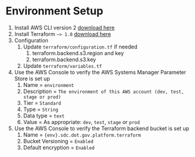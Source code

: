 # Environment Setup

1. Install AWS CLI version 2 [download here](https://docs.aws.amazon.com/cli/latest/userguide/install-cliv2.html)
1. Install Terraform `~> 1.0` [download here](https://releases.hashicorp.com/terraform/)
1. Configuration
   1. Update `terraform/configuration.tf` if needed
      1. terraform.backend.s3.region and key
      1. terraform.backend.s3.key
   1. Update `terraform/variables.tf`
1. Use the AWS Console to verify the AWS Systems Manager Parameter Store is set up
   1. Name = `environment`
   1. Description = `The environment of this AWS account (dev, test, stage or prod)`
   1. Tier = `Standard`
   1. Type = `String`
   1. Data type = `text`
   1. Value = As appropriate: `dev`, `test`, `stage` or `prod`
1. Use the AWS Console to verify the Terraform backend bucket is set up
   1. Name = `{env}.sdc.dot.gov.platform.terraform`
   1. Bucket Versioning = `Enabled`
   1. Default encryption = `Enabled`
